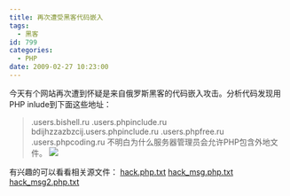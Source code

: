 ```yaml
---
title: 再次遭受黑客代码嵌入
tags:
  - 黑客
id: 799
categories:
  - PHP
date: 2009-02-27 10:23:00
---
```


今天有个网站再次遭到怀疑是来自俄罗斯黑客的代码嵌入攻击。分析代码发现用PHP inlude到下面这些地址：
> .users.bishell.ru
> .users.phpinclude.ru
> bdijhzzazbzcij.users.phpinclude.ru
> .users.phpfree.ru
> .users.phpcoding.ru
不明白为什么服务器管理员会允许PHP包含外地文件。
![](http://zhaiduo.googlepages.com/MWSnap259.jpg)

有兴趣的可以看看相关源文件：
[hack.php.txt](http://zhaiduo.googlepages.com/hack.php.txt)
[hack_msg.php.txt](http://zhaiduo.googlepages.com/hack_msg.php.txt)
[hack_msg2.php.txt](http://zhaiduo.googlepages.com/hack_msg2.php.txt)